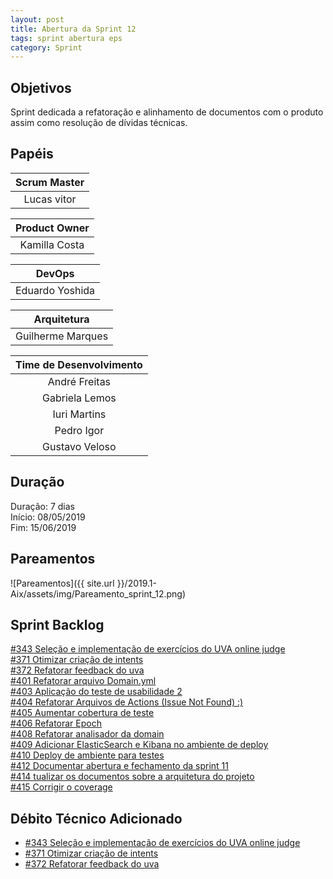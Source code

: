 ```yaml
---
layout: post
title: Abertura da Sprint 12
tags: sprint abertura eps
category: Sprint
---
```


## Objetivos

Sprint dedicada a refatoração e alinhamento de documentos com o produto assim como resolução de dívidas técnicas.

## Papéis

| **Scrum Master**|
|:--:|
|Lucas vitor|

|**Product Owner**|
|:--:|
|Kamilla Costa|

|**DevOps**|
|:--:|
|Eduardo Yoshida|

|**Arquitetura**|
|:--:|
|Guilherme Marques|

| Time de Desenvolvimento |
|:--:|
|André Freitas|
|Gabriela Lemos|
|Iuri Martins|
|Pedro Igor|
|Gustavo Veloso|

## Duração

Duração: 7 dias<br>
Início: 08/05/2019<br>
Fim: 15/06/2019

<!--more-->

## Pareamentos

![Pareamentos]({{ site.url }}/2019.1-Aix/assets/img/Pareamento_sprint_12.png)

## Sprint Backlog

[#343 Seleção e implementação de exercícios do UVA online judge](https://github.com/fga-eps-mds/2019.1-Aix/issues/343)<br>
[#371 Otimizar criação de intents](https://github.com/fga-eps-mds/2019.1-Aix/issues/371)<br>
[#372 Refatorar feedback do uva](https://github.com/fga-eps-mds/2019.1-Aix/issues/372)<br>
[#401 Refatorar arquivo Domain.yml](https://github.com/fga-eps-mds/2019.1-Aix/issues/341)<br>
[#403 Aplicação do teste de usabilidade 2](https://github.com/fga-eps-mds/2019.1-Aix/issues/403)<br>
[#404 Refatorar Arquivos de Actions (Issue Not Found) :)](https://github.com/fga-eps-mds/2019.1-Aix/issues/404)<br>
[#405 Aumentar cobertura de teste](https://github.com/fga-eps-mds/2019.1-Aix/issues/405)<br>
[#406 Refatorar Epoch](https://github.com/fga-eps-mds/2019.1-Aix/issues/406)<br>
[#408 Refatorar analisador da domain](https://github.com/fga-eps-mds/2019.1-Aix/issues/408)<br>
[#409 Adicionar ElasticSearch e Kibana no ambiente de deploy](https://github.com/fga-eps-mds/2019.1-Aix/issues/409)<br>
[#410 Deploy de ambiente para testes](https://github.com/fga-eps-mds/2019.1-Aix/issues/410)<br>
[#412 Documentar abertura e fechamento da sprint 11](https://github.com/fga-eps-mds/2019.1-Aix/issues/412)<br>
[#414 tualizar os documentos sobre a arquitetura do projeto](https://github.com/fga-eps-mds/2019.1-Aix/issues/414)<br>
[#415 Corrigir o coverage](https://github.com/fga-eps-mds/2019.1-Aix/issues/415)<br>

## Débito Técnico Adicionado

* [#343 Seleção e implementação de exercícios do UVA online judge](https://github.com/fga-eps-mds/2019.1-Aix/issues/343)
* [#371 Otimizar criação de intents](https://github.com/fga-eps-mds/2019.1-Aix/issues/371)
* [#372 Refatorar feedback do uva](https://github.com/fga-eps-mds/2019.1-Aix/issues/372)
